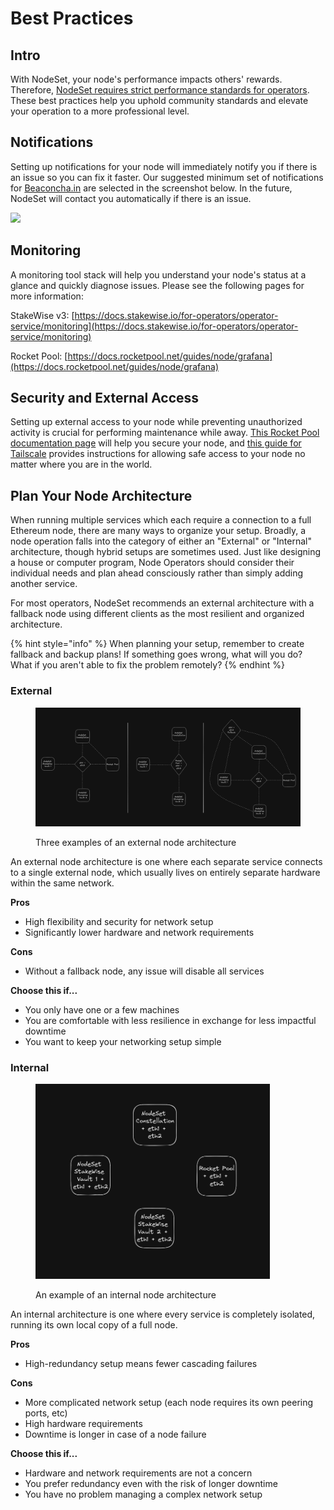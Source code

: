 # Best Practices

## Intro

With NodeSet, your node's performance impacts others' rewards. Therefore, [NodeSet requires  strict performance standards for operators](policies.md#penalty-and-ejection-policy). These best practices help you uphold community standards and elevate your operation to a more professional level.

## Notifications

Setting up notifications for your node will immediately notify you if there is an issue so you can fix it faster. Our suggested minimum set of notifications for [Beaconcha.in](https://beaconcha.in) are selected in the screenshot below. In the future, NodeSet will contact you automatically if there is an issue.

![](https://lh4.googleusercontent.com/\_kLOVnZ8rOn\_UF1V4frgEpLF2dS-6wyYzyHxAhN6J61tppP-oxUzbxLHVNyMKgkXKAAjwjoC\_egmCsnJzvzpBv19gyGGhuYT8M\_XVpAlAjF5e7VirK6TGaONVN-XDqWKuhHP-T4GVDPpGJMfJq2qDsQ)

## Monitoring

A monitoring tool stack will help you understand your node's status at a glance and quickly diagnose issues. Please see the following pages for more information:

StakeWise v3: [https://docs.stakewise.io/for-operators/operator-service/monitoring](https://docs.stakewise.io/for-operators/operator-service/monitoring)

Rocket Pool: [https://docs.rocketpool.net/guides/node/grafana](https://docs.rocketpool.net/guides/node/grafana)



## Security and External Access

Setting up external access to your node while preventing unauthorized activity is crucial for performing maintenance while away. [This Rocket Pool documentation page](https://docs.rocketpool.net/guides/node/securing-your-node) will help you secure your node, and [this guide for Tailscale](https://docs.rocketpool.net/guides/node/tailscale) provides instructions for allowing safe access to your node no matter where you are in the world.



## Plan Your Node Architecture

When running multiple services which each require a connection to a full Ethereum node, there are many ways to organize your setup. Broadly, a node operation falls into the category of either an "External" or "Internal" architecture, though hybrid setups are sometimes used. Just like designing a house or computer program, Node Operators should consider their individual needs and plan ahead consciously rather than simply adding another service.

For most operators, NodeSet recommends an external architecture with a fallback node using different clients as the most resilient and organized architecture.

{% hint style="info" %}
When planning your setup, remember to create fallback and backup plans! If something goes wrong, what will you do? What if you aren't able to fix the problem remotely?
{% endhint %}

### External

<figure><img src="../.gitbook/assets/image (1).png" alt=""><figcaption><p>Three examples of an external node architecture</p></figcaption></figure>

An external node architecture is one where each separate service connects to a single external node, which usually lives on entirely separate hardware within the same network.&#x20;

**Pros**

* High flexibility and security for network setup
* Significantly lower hardware and network requirements

**Cons**

* Without a fallback node, any issue will disable all services

**Choose this if...**

* You only have one or a few machines
* You are comfortable with less resilience in exchange for less impactful downtime
* You want to keep your networking setup simple



### Internal

<figure><img src="../.gitbook/assets/image (2).png" alt="" width="375"><figcaption><p>An example of an internal node architecture</p></figcaption></figure>

An internal architecture is one where every service is completely isolated, running its own local copy of a full node.

**Pros**

* High-redundancy setup means fewer cascading failures

**Cons**

* More complicated network setup (each node requires its own peering ports, etc)
* High hardware requirements
* Downtime is longer in case of a node failure

**Choose this if...**

* Hardware and network requirements are not a concern
* You prefer redundancy even with the risk of longer downtime
* You have no problem managing a complex network setup
